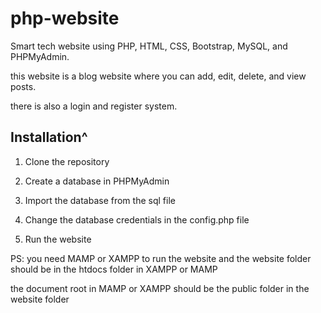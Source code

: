 # php-website

Smart tech website using PHP, HTML, CSS, Bootstrap, MySQL, and PHPMyAdmin.

this website is a blog website where you can add, edit, delete, and view posts.

there is also a login and register system.

## Installation^

1. Clone the repository

2. Create a database in PHPMyAdmin

3. Import the database from the sql file

4. Change the database credentials in the config.php file

5. Run the website

PS: you need MAMP or XAMPP to run the website and the website folder should be in the htdocs folder in XAMPP or MAMP

the document root in MAMP or XAMPP should be the public folder in the website folder

